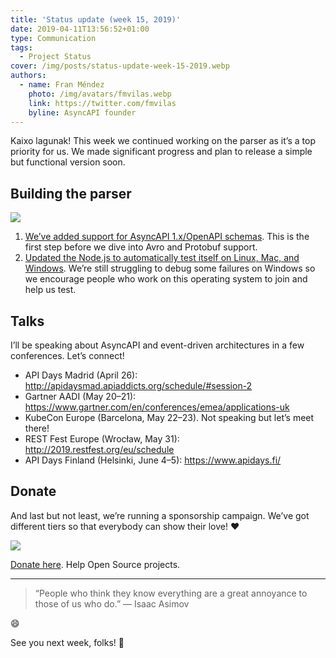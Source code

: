 ```yaml
---
title: 'Status update (week 15, 2019)'
date: 2019-04-11T13:56:52+01:00
type: Communication
tags:
  - Project Status
cover: /img/posts/status-update-week-15-2019.webp
authors:
  - name: Fran Méndez
    photo: /img/avatars/fmvilas.webp
    link: https://twitter.com/fmvilas
    byline: AsyncAPI founder
---
```


Kaixo lagunak! This week we continued working on the parser as it’s a top priority for us. We made significant progress and plan to release a simple but functional version soon.

## Building the parser

![](/img/diagrams/parser-architecture.webp)

1. [We’ve added support for AsyncAPI 1.x/OpenAPI schemas](https://github.com/asyncapi/parser/pull/31). This is the first step before we dive into Avro and Protobuf support.
2. [Updated the Node.js to automatically test itself on Linux, Mac, and Windows](https://github.com/asyncapi/parser-nodejs). We’re still struggling to debug some failures on Windows so we encourage people who work on this operating system to join and help us test.

## Talks

I’ll be speaking about AsyncAPI and event-driven architectures in a few conferences. Let’s connect!

- API Days Madrid (April 26): http://apidaysmad.apiaddicts.org/schedule/#session-2
- Gartner AADI (May 20–21): https://www.gartner.com/en/conferences/emea/applications-uk
- KubeCon Europe (Barcelona, May 22–23). Not speaking but let’s meet there!
- REST Fest Europe (Wrocław, May 31): http://2019.restfest.org/eu/schedule
- API Days Finland (Helsinki, June 4–5): https://www.apidays.fi/

## Donate

And last but not least, we’re running a sponsorship campaign. We’ve got different tiers so that everybody can show their love! ❤️

![](/img/posts/donation.webp)

[Donate here](https://opencollective.com/asyncapi). Help Open Source projects.

---

> “People who think they know everything are a great annoyance to those of us who do.”
> — Isaac Asimov

😄

See you next week, folks! 👋
